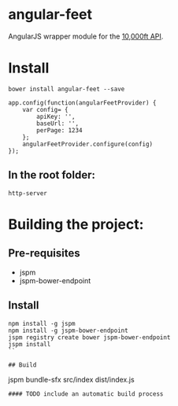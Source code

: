 # angular-feet

AngularJS wrapper module for the [10,000ft API](https://www.10000ft.com/plans/reference/api-documentation/overview#top).

# Install 

```
bower install angular-feet --save
```

```
app.config(function(angularFeetProvider) {
    var config= {
        apiKey: '', 
        baseUrl: '',  
        perPage: 1234
    };
    angularFeetProvider.configure(config) 
});
```

## In the root folder:
```
http-server
```


# Building the project:

## Pre-requisites

* jspm
* jspm-bower-endpoint

## Install

```
npm install -g jspm
npm install -g jspm-bower-endpoint
jspm registry create bower jspm-bower-endpoint
jspm install
``

## Build
```
jspm bundle-sfx src/index dist/index.js
```
#### TODO include an automatic build process
